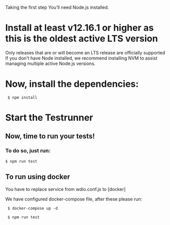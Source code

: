 Taking the first step
You’ll need Node.js installed.

# Install at least v12.16.1 or higher as this is the oldest active LTS version

Only releases that are or will become an LTS release are officially supported
If you don't have Node installed, we recommend installing NVM to assist managing multiple active Node.js versions.

# Now, install the dependencies:

``` $ npm install```

# Start the Testrunner
## Now, time to run your tests!

### To do so, just run:

``` $ npm run test ```

## To run using docker 

You have to replace service from wdio.conf.js to [docker]

We have configured docker-compose file, after these please run:

``` $ docker-compose up -d```

``` $ npm run test```
